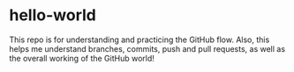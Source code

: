 # hello-world
This repo is for understanding and practicing the GitHub flow.
Also, this helps me understand branches, commits, push and pull requests, as well as the overall working of the GitHub world!
